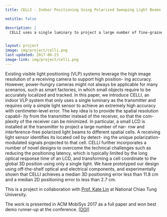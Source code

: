 ```yaml
---
title: CELLI - Indoor Positioning Using Polarized Sweeping Light Beams [MobiSys'17]

notitle: false

description: |
  CELLI uses a single luminary to project a large number of fine-grained, polarized, yet imperceptible light beams to the ground for indoor positioning. The system can achieve a 2.7cm median 2D error.


layout: project
image: img/project/celli.png
last-updated: 2017-06-23
image-link: img/project/celli.png
---
```




Existing visible light positioning (VLP) systems leverage the high image resolution of a receiving camera to support high position- ing accuracy. However, power-hungry cameras might not always be applicable for many scenarios, such as smart factories, in which small objects require to be accurately localized and tracked. In this paper, we introduce CELLI, an indoor VLP system that only uses a single luminary as the transmitter and requires only a simple light sensor to achieve an extremely high accuracy with centimeter-level error. The key idea is to provide the spatial resolution capabil- ity from the transmitter instead of the receiver, so that the com- plexity of the receiver can be minimized. In particular, a small LCD is installed at the transmitter to project a large number of nar- row and interference-free polarized light beams to different spatial cells. A receiving light sensor identifies its located cell by detect- ing the unique polarization-modulated signals projected to that cell. CELLI further incorporates a number of novel designs to overcome the technical challenges such as reducing the positioning latency, which is typically limited by the long optical response time of an LCD, and transforming a cell coordinate to the global 3D position using only a single light. We have prototyped our design using off-the-shelf optical and electrical components, and experimentally shown that CELLI achieves a median 3D positioning error less than 11.8 cm and a median 2D positioning error to less than 2.7 cm.


This is a project in collaboration with [Prof. Kate Lin](https://people.cs.nctu.edu.tw/~katelin/) at National Chiao Tung University.

The work is presented in ACM MobiSys 2017 as a full paper and won best demo runner-up at the conference. [[DOI]](https://doi.org/10.1145/3081333.3081352)